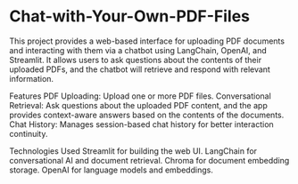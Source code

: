 # Chat-with-Your-Own-PDF-Files
This project provides a web-based interface for uploading PDF documents and interacting with them via a chatbot using LangChain, OpenAI, and Streamlit. It allows users to ask questions about the contents of their uploaded PDFs, and the chatbot will retrieve and respond with relevant information.

Features
PDF Uploading: Upload one or more PDF files.
Conversational Retrieval: Ask questions about the uploaded PDF content, and the app provides context-aware answers based on the contents of the documents.
Chat History: Manages session-based chat history for better interaction continuity.

Technologies Used
Streamlit for building the web UI.
LangChain for conversational AI and document retrieval.
Chroma for document embedding storage.
OpenAI for language models and embeddings.

